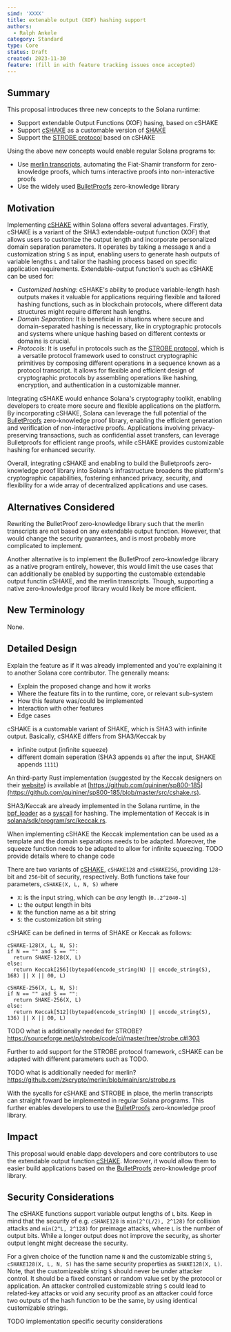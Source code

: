 ```yaml
---
simd: 'XXXX'
title: extenable output (XOF) hashing support
authors:
  - Ralph Ankele
category: Standard
type: Core
status: Draft
created: 2023-11-30
feature: (fill in with feature tracking issues once accepted)
---
```


## Summary

This proposal introduces three new concepts to the Solana runtime:
- Support extendable Output Functions (XOF) hasing, based on cSHAKE  
- Support [cSHAKE](https://nvlpubs.nist.gov/nistpubs/SpecialPublications/NIST.SP.800-185.pdf) as a customable 
version of [SHAKE](https://nvlpubs.nist.gov/nistpubs/FIPS/NIST.FIPS.202.pdf)
- Support the [STROBE protocol](https://strobe.sourceforge.io/papers/strobe-latest.pdf) based on cSHAKE

Using the above new concepts would enable regular Solana programs to:
- Use [merlin transcripts](https://merlin.cool/index.html), automating the Fiat-Shamir transform for 
zero-knowledge proofs, which turns interactive proofs into non-interactive proofs
- Use the widely used [BulletProofs](https://github.com/dalek-cryptography/bulletproofs) zero-knowledge library  

## Motivation

Implementing [cSHAKE](https://nvlpubs.nist.gov/nistpubs/SpecialPublications/NIST.SP.800-185.pdf) within Solana 
offers several advantages. Firstly, cSHAKE is a variant of the SHA3 extendable-output function (XOF) that allows 
users to customize the output length and incorporate personalized domain separation parameters. It operates by 
taking a message `N` and a customization string `S` as input, enabling users to generate hash outputs of variable 
lengths `L` and tailor the hashing process based on specific application requirements. Extendable-output function's 
such as cSHAKE can be used for:
- *Customized hashing:* cSHAKE's ability to produce variable-length hash outputs makes it valuable for 
applications requiring flexible and tailored hashing functions, such as in blockchain protocols, where different 
data structures might require different hash lengths.
- *Domain Separation:* It is beneficial in situations where secure and domain-separated hashing is necessary, like 
in cryptographic protocols and systems where unique hashing based on different contexts or domains is crucial.
- *Protocols:* It is useful in protocols such as the [STROBE protocol](https://strobe.sourceforge.io/papers/strobe-latest.pdf), which is a versatile protocol framework used to construct 
cryptographic primitives by composing different operations in a sequence known as a protocol transcript. It allows 
for flexible and efficient design of cryptographic protocols by assembling operations like hashing, encryption, 
and authentication in a customizable manner. 

Integrating cSHAKE would enhance Solana's cryptography toolkit, enabling developers to create more secure and 
flexible applications on the platform. By incorporating cSHAKE, Solana can leverage the full potential of the 
[BulletProofs](https://github.com/dalek-cryptography/bulletproofs) zero-knowledge proof library, enabling the 
efficient generation and verification of non-interactive proofs. Applications involving privacy-preserving 
transactions, such as confidential asset transfers, can leverage Bulletproofs for efficient range proofs, while 
cSHAKE provides customizable hashing for enhanced security.

Overall, integrating cSHAKE and enabling to build the Bulletproofs zero-knowledge proof library into Solana's 
infrastructure broadens the platform's cryptographic capabilities, fostering enhanced privacy, security, and 
flexibility for a wide array of decentralized applications and use cases.

## Alternatives Considered
Rewriting the BulletProof zero-knowledge library such that the merlin transcripts are 
not based on any extendable output function. However, that would change the security 
guarantees, and is most probably more complicated to implement. 

Another alternative is to implement the BulletProof zero-knowledge library as a native 
program entirely, however, this would limit the use cases that can additionally be enabled 
by supporting the customable extendable output functin cSHAKE, and the merlin transcripts. 
Though, supporting a native zero-knowledge proof library would likely be more efficient. 

## New Terminology

None.

## Detailed Design

Explain the feature as if it was already implemented and you're explaining it
to another Solana core contributor. The generally means:

- Explain the proposed change and how it works
- Where the feature fits in to the runtime, core, or relevant sub-system
- How this feature was/could be implemented
- Interaction with other features
- Edge cases

cSHAKE is a customable variant of SHAKE, which is SHA3 with infinite output. Basically, cSHAKE 
differs from SHA3/Keccak by 
- infinite output (infinite squeeze)
- different domain seperation (SHA3 appends `01` after the input, SHAKE appends `1111`)

An third-party Rust implementation (suggested by the Keccak designers on their 
[website](https://keccak.team/software.html)) is available at 
[https://github.com/quininer/sp800-185](https://github.com/quininer/sp800-185/blob/master/src/cshake.rs). 

SHA3/Keccak are already implemented in the Solana runtime, in the [bpf_loader](https://github.com/solana-labs/solana/blob/master/programs/bpf_loader/src/syscalls/mod.rs#L205) as a [syscall](https://github.com/solana-labs/solana/blob/master/sdk/program/src/syscalls/definitions.rs#L46) for hashing. The implementation 
of Keccak is in [solana/sdk/program/src/keccak.rs](https://github.com/solana-labs/solana/blob/master/sdk/program/src/keccak.rs).  

When implementing cSHAKE the Keccak implementation can be used as a template and the domain separations needs 
to be adapted. Moreover, the squeeze function needs to be adapted to allow for infinite squeezing. 
TODO provide details where to change code

There are two variants of [cSHAKE](https://nvlpubs.nist.gov/nistpubs/SpecialPublications/NIST.SP.800-185.pdf), `cSHAKE128` and `cSHAKE256`, providing `128`-bit and `256`-bit of security, 
respectively. Both functions take four parameters, `cSHAKE(X, L, N, S)` where
- `X`: is the input string, which can be *any* length (`0..2^2040-1`)
- `L`: the output length in bits
- `N`: the function name as a bit string
- `S`: the customization bit string 

cSHAKE can be defined in terms of SHAKE or Keccak as follows:
```
cSHAKE-128(X, L, N, S):
if N == "" and S == "":
  return SHAKE-128(X, L)
else:
  return Keccak[256](bytepad(encode_string(N) || encode_string(S), 168) || X || 00, L)
```
```
cSHAKE-256(X, L, N, S):
if N == "" and S == "":
  return SHAKE-256(X, L)
else:
  return Keccak[512](bytepad(encode_string(N) || encode_string(S), 136) || X || 00, L)
```

TODO what is additionally needed for STROBE?
https://sourceforge.net/p/strobe/code/ci/master/tree/strobe.c#l303

Further to add support for the STROBE protocol framework, cSHAKE can be adapted with different 
parameters such as TODO. 

TODO what is additionally needed for merlin?
https://github.com/zkcrypto/merlin/blob/main/src/strobe.rs

With the sycalls for cSHAKE and STROBE in place, the merlin transcripts can straight foward 
be implemented in regular Solana programs. This further enables developers to use the 
[BulletProofs](https://github.com/dalek-cryptography/bulletproofs) zero-knowledge proof library.

## Impact

This proposal would enable dapp developers and core contributors to use the extendable output function 
[cSHAKE](https://nvlpubs.nist.gov/nistpubs/SpecialPublications/NIST.SP.800-185.pdf). Moreover, it would allow 
them to easier build applications based on the [BulletProofs](https://github.com/dalek-cryptography/bulletproofs) 
zero-knowledge proof library.  

## Security Considerations

The cSHAKE functions support variable output lengths of `L` bits. Keep in mind that the security of 
e.g. `cSHAKE128` is `min(2^(L/2), 2^128)` for collision attacks and `min(2^L, 2^128)` for 
preimage attacks, where `L` is the number of output bits. While a longer output does not 
improve the security, as shorter output lenght might decrease the security. 

For a given choice of the function name `N` and the customizable string `S`, `cSHAKE128(X, L, N, S)`
has the same security properties as `SHAKE128(X, L)`. Note, that the customizeable string `S` 
should never be under attacker control. It should be a fixed constant or random value set by the 
protocol or application. An attacker controlled customizable string `S` could lead to related-key attacks 
or void any security proof as an attacker could force two outputs of the hash function to be 
the same, by using identical customizable strings.    

TODO implementation specific security considerations

<!---
## Drawbacks *(Optional)*

Why should we not do this?

## Backwards Compatibility *(Optional)*

Does the feature introduce any breaking changes? All incompatibilities and
consequences should be listed.
-->